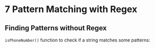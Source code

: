 # 7 Pattern Matching with Regex

## Finding Patterns without Regex 


```isPhoneNumber()``` function to check if a string matches some patterns:  

```python

```